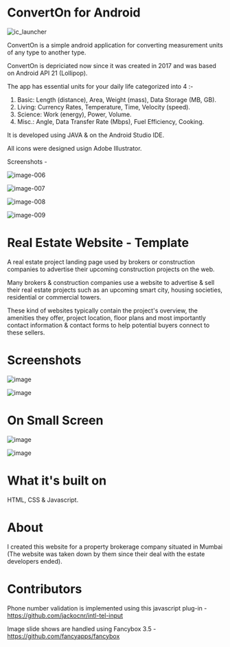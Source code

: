 # ConvertOn for Android

![ic_launcher](https://user-images.githubusercontent.com/55923561/160232724-242296bc-c65d-451b-8f58-5fb131fef998.png)

ConvertOn is a simple android application for converting measurement units of any type to another type.

ConvertOn is depriciated now since it was created in 2017 and was based on Android API 21 (Lollipop).

The app has essential units for your daily life categorized into 4 :-

1. Basic: Length (distance), Area, Weight (mass), Data Storage (MB, GB).
2. Living: Currency Rates, Temperature, Time, Velocity (speed).
3. Science: Work (energy), Power, Volume.
4. Misc.: Angle, Data Transfer Rate (Mbps), Fuel Efficiency, Cooking.

It is developed using JAVA & on the Android Studio IDE.

All icons were designed usign Adobe Illustrator.


Screenshots -

![image-006](https://user-images.githubusercontent.com/55923561/160232848-c9a9902e-fac8-4b89-a03c-a5373b03a0ca.png)

![image-007](https://user-images.githubusercontent.com/55923561/160232853-8fab121c-6534-4714-aadc-7dc9c096fb69.png)

![image-008](https://user-images.githubusercontent.com/55923561/160232855-f6b1f4d7-0995-4fbd-8b53-ff203451ff07.png)

![image-009](https://user-images.githubusercontent.com/55923561/160232858-72be992f-5c27-4d1a-8028-e0792ea07168.png)


















# Real Estate Website - Template


A real estate project landing page used by brokers or construction companies to advertise their upcoming construction projects on the web.




Many brokers & construction companies use a website to advertise & sell their real estate projects such as an upcoming smart city, housing societies, residential or commercial towers.





These kind of websites typically contain the project's overview, the amenities they offer, project location, floor plans and most importantly contact information & contact forms to help potential buyers connect to these sellers.

# Screenshots


![image](https://user-images.githubusercontent.com/55923561/160235141-d1a4aa53-f798-4a03-bbd1-78a450e6a50e.png)

![image](https://user-images.githubusercontent.com/55923561/160235184-be2abac0-756b-427f-87bc-95a45071394a.png)

# On Small Screen 

![image](https://user-images.githubusercontent.com/55923561/160235249-1a9c66d4-6389-4b8e-9bf4-e0129560a292.png)

![image](https://user-images.githubusercontent.com/55923561/160235364-925783da-c6ed-4d5b-9c81-5b0ddf18e0a9.png)


# What it's built on

HTML,
CSS &
Javascript.


# About
I created this website for a property brokerage company situated in Mumbai
(The website was taken down by them since their deal with the estate developers ended). 





# Contributors

Phone number validation is implemented using this javascript plug-in -
https://github.com/jackocnr/intl-tel-input


Image slide shows are handled using Fancybox 3.5 -
https://github.com/fancyapps/fancybox
